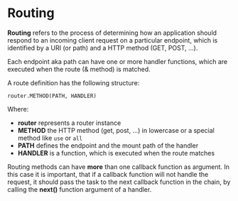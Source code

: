 # Routing

**Routing** refers to the process of determining how an application should respond to an incoming client request on a particular endpoint, 
which is identified by a URI (or path) and a HTTP method (GET, POST, ...).

Each endpoint aka path can have one or more handler functions, which are executed when the route (& method) is matched.

A route definition has the following structure:

```
router.METHOD(PATH, HANDLER)
```
Where: 
- **router** represents a router instance
- **METHOD** the HTTP method (get, post, ...) in lowercase or a special method like `use` or `all`
- **PATH** defines the endpoint and the mount path of the handler
- **HANDLER** is a function, which is executed when the route matches

Routing methods can have **more** than one callback function as argument. In this case it is important, that if a callback
function will not handle the request, it should pass the task to the next callback function in the chain, by calling the **next()**
function argument of a handler.


